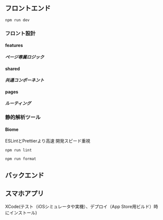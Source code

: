 ## フロントエンド
```
npm run dev
```

### フロント設計
#### features
***ページ専属ロジック***

#### shared
***共通コンポーネント***

#### pages
***ルーティング***

### 静的解析ツール
#### Biome
ESLintとPrettierより高速
開発スピード重視

```
npm run lint

npm run format
```

## バックエンド


## スマホアプリ

XCode(テスト（iOSシミュレータや実機）、デプロイ（App Store用ビルド）時にインストール)
